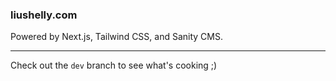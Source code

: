 ### liushelly.com

Powered by Next.js, Tailwind CSS, and Sanity CMS.

---

Check out the `dev` branch to see what's cooking ;)
